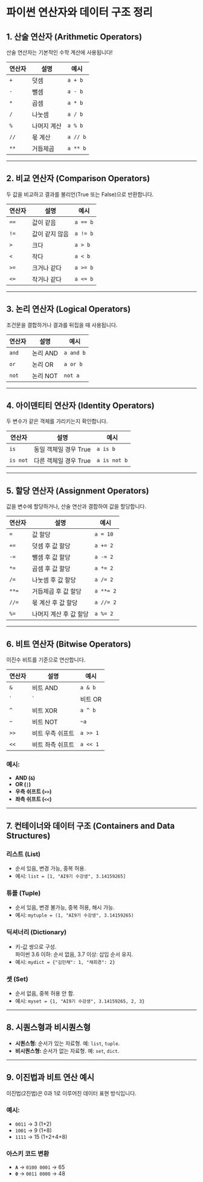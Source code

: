 # 파이썬 연산자와 데이터 구조 정리

## 1. 산술 연산자 (Arithmetic Operators)
산술 연산자는 기본적인 수학 계산에 사용됩니다!

| 연산자    | 설명                 | 예시            |
|-----------|----------------------|-----------------|
| `+`       | 덧셈                | `a + b`         |
| `-`       | 뺄셈                | `a - b`         |
| `*`       | 곱셈                | `a * b`         |
| `/`       | 나눗셈              | `a / b`         |
| `%`       | 나머지 계산         | `a % b`         |
| `//`      | 몫 계산             | `a // b`        |
| `**`      | 거듭제곱            | `a ** b`        |

---

## 2. 비교 연산자 (Comparison Operators)
두 값을 비교하고 결과를 불리언(True 또는 False)으로 반환합니다.

| 연산자    | 설명                     | 예시            |
|-----------|--------------------------|-----------------|
| `==`      | 값이 같음                | `a == b`        |
| `!=`      | 값이 같지 않음           | `a != b`        |
| `>`       | 크다                     | `a > b`         |
| `<`       | 작다                     | `a < b`         |
| `>=`      | 크거나 같다              | `a >= b`        |
| `<=`      | 작거나 같다              | `a <= b`        |

---

## 3. 논리 연산자 (Logical Operators)
조건문을 결합하거나 결과를 뒤집을 때 사용됩니다.

| 연산자    | 설명                 | 예시             |
|-----------|----------------------|------------------|
| `and`     | 논리 AND             | `a and b`        |
| `or`      | 논리 OR              | `a or b`         |
| `not`     | 논리 NOT             | `not a`          |

---

## 4. 아이덴티티 연산자 (Identity Operators)
두 변수가 같은 객체를 가리키는지 확인합니다.

| 연산자    | 설명                        | 예시           |
|-----------|-----------------------------|----------------|
| `is`      | 동일 객체일 경우 True       | `a is b`       |
| `is not`  | 다른 객체일 경우 True       | `a is not b`   |

---

## 5. 할당 연산자 (Assignment Operators)
값을 변수에 할당하거나, 산술 연산과 결합하여 값을 할당합니다.

| 연산자    | 설명                          | 예시           |
|-----------|-------------------------------|----------------|
| `=`       | 값 할당                       | `a = 10`       |
| `+=`      | 덧셈 후 값 할당               | `a += 2`       |
| `-=`      | 뺄셈 후 값 할당               | `a -= 2`       |
| `*=`      | 곱셈 후 값 할당               | `a *= 2`       |
| `/=`      | 나눗셈 후 값 할당             | `a /= 2`       |
| `**=`     | 거듭제곱 후 값 할당           | `a **= 2`      |
| `//=`     | 몫 계산 후 값 할당            | `a //= 2`      |
| `%=`      | 나머지 계산 후 값 할당        | `a %= 2`       |

---

## 6. 비트 연산자 (Bitwise Operators)
이진수 비트를 기준으로 연산합니다.

| 연산자    | 설명                 | 예시          |
|-----------|----------------------|---------------|
| `&`       | 비트 AND             | `a & b`       |
| `|`       | 비트 OR              | `a | b`       |
| `^`       | 비트 XOR             | `a ^ b`       |
| `~`       | 비트 NOT             | `~a`          |
| `>>`      | 비트 우측 쉬프트     | `a >> 1`      |
| `<<`      | 비트 좌측 쉬프트     | `a << 1`      |

### 예시:
- **AND (`&`)**  
- **OR (`|`)**  
- **우측 쉬프트 (`>>`)**  
- **좌측 쉬프트 (`<<`)**  

---

## 7. 컨테이너와 데이터 구조 (Containers and Data Structures)
### **리스트 (List)**
- 순서 있음, 변경 가능, 중복 허용.
- 예시: `list = [1, "AI9기 수강생", 3.14159265]`

### **튜플 (Tuple)**
- 순서 있음, 변경 불가능, 중복 허용, 해시 가능.
- 예시: `mytuple = (1, "AI9기 수강생", 3.14159265)`

### **딕셔너리 (Dictionary)**
- 키-값 쌍으로 구성.  
파이썬 3.6 이하: 순서 없음, 3.7 이상: 삽입 순서 유지.
- 예시: `mydict = {"김민채": 1, "채희경": 2}`

### **셋 (Set)**
- 순서 없음, 중복 허용 안 함.
- 예시: `myset = {1, "AI9기 수강생", 3.14159265, 2, 3}`

---

## 8. 시퀀스형과 비시퀀스형
- **시퀀스형:** 순서가 있는 자료형. 예: `list`, `tuple`.
- **비시퀀스형:** 순서가 없는 자료형. 예: `set`, `dict`.

---

## 9. 이진법과 비트 연산 예시
이진법(2진법)은 0과 1로 이루어진 데이터 표현 방식입니다.

### 예시:
- `0011` → 3 (1+2)
- `1001` → 9 (1+8)
- `1111` → 15 (1+2+4+8)

### 아스키 코드 변환
- **`A`** → `0100 0001` → 65
- **`0`** → `0011 0000` → 48